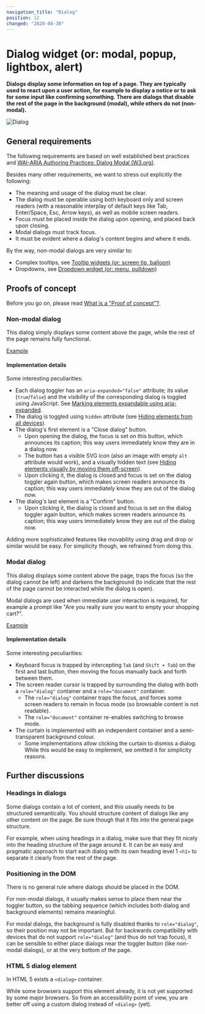 ```yaml
---
navigation_title: "Dialog"
position: 12
changed: "2020-04-30"
---
```


# Dialog widget (or: modal, popup, lightbox, alert)

**Dialogs display some information on top of a page. They are typically used to react upon a user action, for example to display a notice or to ask for some input like confirming something. There are dialogs that disable the rest of the page in the background (modal), while others do not (non-modal).**

![Dialog](_media/dialog.png)

## General requirements

The following requirements are based on well established best practices and [WAI-ARIA Authoring Practices: Dialog Modal (W3.org)](https://www.w3.org/TR/wai-aria-practices/#dialog_modal).

Besides many other requirements, we want to stress out explicitly the following:

- The meaning and usage of the dialog must be clear.
- The dialog must be operable using both keyboard only and screen readers (with a reasonable interplay of default keys like Tab, Enter/Space, Esc, Arrow keys), as well as mobile screen readers.
- Focus must be placed inside the dialog upon opening, and placed back upon closing.
- Modal dialogs must track focus.
- It must be evident where a dialog's content begins and where it ends.

By the way, non-modal dialogs are very similar to:

- Complex tooltips, see [Tooltip widgets (or: screen tip, balloon)](/examples/widgets/tooltips)
- Dropdowns, see [Dropdown widget (or: menu, pulldown)](/examples/widgets/dropdown)

## Proofs of concept

Before you go on, please read [What is a "Proof of concept"?](/examples/widgets/proof-of-concept).

### Non-modal dialog

This dialog simply displays some content above the page, while the rest of the page remains fully functional.

[Example](_examples/non-modal-dialog)

#### Implementation details

Some interesting peculiarities:

- Each dialog toggler has an `aria-expanded="false"` attribute; its value (`true`/`false`) and the visibility of the corresponding dialog is toggled using JavaScript. See [Marking elements expandable using aria-expanded](/examples/sensible-aria-usage/expanded).
- The dialog is toggled using `hidden` attribute (see [Hiding elements from all devices](/examples/hiding-elements/from-all-devices)).
- The dialog's first element is a "Close dialog" button.
    - Upon opening the dialog, the focus is set on this button, which announces its caption; this way users immediately know they are in a dialog now.
    - The button has a visible SVG icon (also an image with empty `alt` attribute would work), and a visually hidden text (see [Hiding elements visually by moving them off-screen](/examples/hiding-elements/visually)).
    - Upon clicking it, the dialog is closed and focus is set on the dialog toggler again button, which makes screen readers announce its caption; this way users immediately know they are out of the dialog now.
- The dialog's last element is a "Confirm" button.
    - Upon clicking it, the dialog is closed and focus is set on the dialog toggler again button, which makes screen readers announce its caption; this way users immediately know they are out of the dialog now.

Adding more sophisticated features like movability using drag and drop or similar would be easy. For simplicity though, we refrained from doing this.

### Modal dialog

This dialog displays some content above the page, traps the focus (so the dialog cannot be left) and darkens the background (to indicate that the rest of the page cannot be interacted while the dialog is open).

Modal dialogs are used when immediate user interaction is required, for example a prompt like "Are you really sure you want to empty your shopping cart?".

[Example](_examples/modal-dialog)

#### Implementation details

Some interesting peculiarities:

- Keyboard focus is trapped by intercepting `Tab` (and `Shift + Tab`) on the first and last button, then moving the focus manually back and forth between them.
- The screen reader cursor is trapped by surrounding the dialog with both a `role="dialog"` container and a `role="document"` container.
    - The `role="dialog"` container traps the focus, and forces some screen readers to remain in focus mode (so browsable content is not readable).
    - The `role="document"` container re-enables switching to browse mode.
- The curtain is implemented with an independent container and a semi-transparent background colour.
    - Some implementations allow clicking the curtain to dismiss a dialog. While this would be easy to implement, we omitted it for simplicity reasons.

## Further discussions

### Headings in dialogs

Some dialogs contain a lot of content, and this usually needs to be structured semantically. You should structure content of dialogs like any other content on the page. Be sure though that it fits into the general page structure.

For example, when using headings in a dialog, make sure that they fit nicely into the heading structure of the page around it. It can be an easy and pragmatic approach to start each dialog with its own heading level 1 `<h1>` to separate it clearly from the rest of the page.

### Positioning in the DOM

There is no general rule where dialogs should be placed in the DOM.

For non-modal dialogs, it usually makes sense to place them near the toggler button, so the tabbing sequence (which includes both dialog and background elements) remains meaningful.

For modal dialogs, the background is fully disabled thanks to `role="dialog"`, so their position may not be important. But for backwards compatibility with devices that do not support `role="dialog"` (and thus do not trap focus), it can be sensible to either place dialogs near the toggler button (like non-modal dialogs), or at the very bottom of the page.

### HTML 5 dialog element

In HTML 5 exists a `<dialog>` container.

While some browsers support this element already, it is not yet supported by some major browsers. So from an accessibility point of view, you are better off using a custom dialog instead of `<dialog>` (yet).
